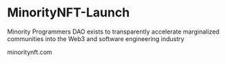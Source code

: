# MinorityNFT-Launch
Minority Programmers DAO exists to transparently accelerate marginalized communities into the Web3 and software engineering industry 

minoritynft.com


